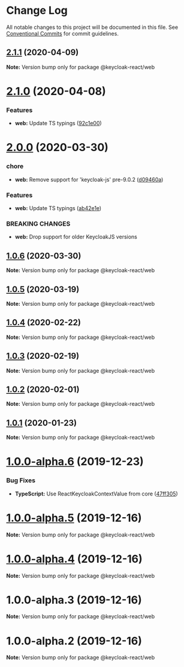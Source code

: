 # Change Log

All notable changes to this project will be documented in this file.
See [Conventional Commits](https://conventionalcommits.org) for commit guidelines.

## [2.1.1](https://github.com/panz3r/react-keycloak/compare/@keycloak-react/web@2.1.0...@keycloak-react/web@2.1.1) (2020-04-09)

**Note:** Version bump only for package @keycloak-react/web





# [2.1.0](https://github.com/panz3r/react-keycloak/compare/@keycloak-react/web@2.0.0...@keycloak-react/web@2.1.0) (2020-04-08)


### Features

* **web:** Update TS typings ([92c1e00](https://github.com/panz3r/react-keycloak/commit/92c1e00d3737c3a361a2660b7576212a435921df))





# [2.0.0](https://github.com/panz3r/react-keycloak/compare/@keycloak-react/web@1.0.6...@keycloak-react/web@2.0.0) (2020-03-30)


### chore

* **web:** Remove support for 'keycloak-js' pre-9.0.2 ([d09460a](https://github.com/panz3r/react-keycloak/commit/d09460a62ba7bb4a104eb5ac1df558466cc4b3c0))


### Features

* **web:** Update TS typings ([ab42e1e](https://github.com/panz3r/react-keycloak/commit/ab42e1e948bb89f17ae2cf5caf1626a56d0485e5))


### BREAKING CHANGES

* **web:** Drop support for older KeycloakJS versions





## [1.0.6](https://github.com/panz3r/react-keycloak/compare/@keycloak-react/web@1.0.5...@keycloak-react/web@1.0.6) (2020-03-30)

**Note:** Version bump only for package @keycloak-react/web





## [1.0.5](https://github.com/panz3r/react-keycloak/compare/@keycloak-react/web@1.0.4...@keycloak-react/web@1.0.5) (2020-03-19)

**Note:** Version bump only for package @keycloak-react/web





## [1.0.4](https://github.com/panz3r/react-keycloak/compare/@keycloak-react/web@1.0.3...@keycloak-react/web@1.0.4) (2020-02-22)

**Note:** Version bump only for package @keycloak-react/web





## [1.0.3](https://github.com/panz3r/react-keycloak/compare/@keycloak-react/web@1.0.2...@keycloak-react/web@1.0.3) (2020-02-19)

**Note:** Version bump only for package @keycloak-react/web





## [1.0.2](https://github.com/panz3r/react-keycloak/compare/@keycloak-react/web@1.0.1...@keycloak-react/web@1.0.2) (2020-02-01)

**Note:** Version bump only for package @keycloak-react/web





## [1.0.1](https://github.com/panz3r/react-keycloak/compare/@keycloak-react/web@1.0.0...@keycloak-react/web@1.0.1) (2020-01-23)

**Note:** Version bump only for package @keycloak-react/web





# [1.0.0-alpha.6](https://github.com/panz3r/react-keycloak/compare/@keycloak-react/web@1.0.0-alpha.5...@keycloak-react/web@1.0.0-alpha.6) (2019-12-23)


### Bug Fixes

* **TypeScript:** Use ReactKeycloakContextValue from core ([47ff305](https://github.com/panz3r/react-keycloak/commit/47ff30503412a57e90fce33644d3c822320908e7))





# [1.0.0-alpha.5](https://github.com/panz3r/react-keycloak/compare/@keycloak-react/web@1.0.0-alpha.4...@keycloak-react/web@1.0.0-alpha.5) (2019-12-16)

**Note:** Version bump only for package @keycloak-react/web





# [1.0.0-alpha.4](https://github.com/panz3r/react-keycloak/compare/@keycloak-react/web@1.0.0-alpha.3...@keycloak-react/web@1.0.0-alpha.4) (2019-12-16)

**Note:** Version bump only for package @keycloak-react/web





# 1.0.0-alpha.3 (2019-12-16)

**Note:** Version bump only for package @keycloak-react/web





# 1.0.0-alpha.2 (2019-12-16)

**Note:** Version bump only for package @keycloak-react/web
